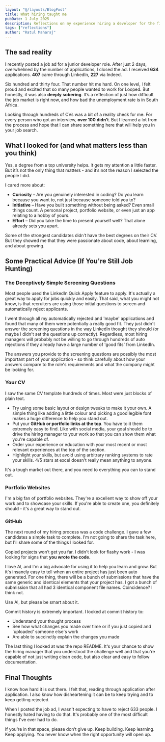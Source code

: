 ```yaml
---
layout: "@/layouts/BlogPost"
title: What hiring taught me
pubDate: 1 July 2025
description: Reflections on my experience hiring a developer for the first time
tags: ["reflections"]
author: "Ratul Maharaj"
---
```


## The sad reality

I recently posted a job ad for a junior developer role. After just 2 days, overwhelmed by the number of applications, I closed the ad. I received **634** applications. **407** came through LinkedIn, **227** via Indeed. 

Six hundred and thirty four. That number hit me hard. On one level, I felt proud and excited that so many people wanted to work for Looped. But honestly, it was also **deeply sobering**. It’s a reflection of just how difficult the job market is right now, and how bad the unemployment rate is in South Africa.  

Looking through hundreds of CVs was a bit of a reality check for me. For every person who got an interview, **over 100 didn’t**. But I learned a lot from the process and hope that I can share something here that will help you in your job search.

## What I looked for (and what matters less than you think)

Yes, a degree from a top university helps. It gets my attention a little faster. But it’s not the only thing that matters - and it’s not the reason I selected the people I did.

I cared more about:
- **Curiosity** – Are you genuinely interested in coding? Do you learn because you want to, not just because someone told you to?
- **Initiative** – Have you built something without being asked? Even small things count. A personal project, portfolio website, or even just an app relating to a hobby of yours.
- **Effort** – Did you take the time to present yourself well? That alone already sets you apart.

Some of the strongest candidates didn’t have the best degrees on their CV. But they showed me that they were passionate about code, about learning, and about growing.

## Some Practical Advice (If You're Still Job Hunting)

### The Deceptively Simple Screening Questions

Most people used the LinkedIn Quick Apply feature to apply. It's actually a great way to apply for jobs quickly and easily. That said, what you might not know, is that recruiters are using those initial questions to screen and automatically reject applicants. 

I went through all my automatically rejected and 'maybe' applications and found that many of them were potentially a really good fit. They just didn't answer the screening questions in the way LinkedIn thought they should (or maybe I didn't set the questions up correctly). Regardless, most hiring managers will probably not be willing to go through hundreds of auto rejections if they already have a large number of 'good fits' from LinkedIn.

The answers you provide to the screening questions are possibly the most important part of your application - so think carefully about how your answers compare to the role's requirements and what the company might be looking for. 

### Your CV

I saw the same CV template hundreds of times. Most were just blocks of plain text.

- Try using some basic layout or design tweaks to make it your own. A simple thing like adding a little colour and picking a good legible font makes a huge difference to help you stand out.
- Put your **GitHub or portfolio links at the top**. You have to it them extremely easy to find. Like with social media, your goal should be to drive the hiring manager to your work so that you can show them what you're capable of.
- Order your experience or education with your most recent or most relevant experiences at the top of the section.
- Highlight your skills, but avoid using arbitrary ranking systems to rate your skills. 4/5 stars at excel doesn't really mean anything to anyone.

It's a tough market out there, and you need to everything you can to stand out.

### Portfolio Websites

I'm a big fan of portfolio websites. They're a excellent way to show off your work and to showcase your skills. If you're able to create one, you definitely should - it's a great way to stand out.

### GitHub

The next round of my hiring process was a code challenge. I gave a few candidates a simple task to complete. I'm not going to share the task here, but I'll share some of the things I looked for.

Copied projects won’t get you far. I didn't look for flashy work - I was looking for signs that **you wrote the code**. 

I love AI, and I'm a big advocate for using it to help you learn and grow. But it's insanely easy to tell when an entire project has just been auto generated. For one thing, there will be a bunch of submissions that have the same generic and identical elements that your project has. I got a bunch of submission that all had 3 identical component file names. Coincidence? I think not. 

Use AI, but please be smart about it.

Commit history is extremely important. I looked at commit history to:
- Understand your thought process
- See how what changes you made over time or if you just copied and 'uploaded' someone else's work
- Are able to succinctly explain the changes you made

The last thing I looked at was the repo README. It's your chance to show the hiring manager that you understood the challenge well and that you're capable of not just writing clean code, but also clear and easy to follow documentation.

## Final Thoughts

I know how hard it is out there. I felt that, reading through application after application. I also know how disheartening it can be to keep trying and to keep getting rejected.

When I posted the job ad, I wasn't expecting to have to reject 633 people. I honestly hated having to do that. It's probably one of the most difficult things I've ever had to do.

If you're in that space, please don’t give up. Keep building. Keep learning. Keep applying. You never know when the right opportunity will open up.
